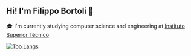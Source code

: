 ## Hi! I'm Filippo Bortoli 👋

🎓 I'm currently studying computer science and engineering at [Instituto Superior Técnico](https://tecnico.ulisboa.pt)

[![Top Langs](https://github-readme-stats.vercel.app/api/top-langs?username=BigBird404&show_icons=true&locale=en&layout=compact&theme=gruvbox&hide=shell,jupyter%20notebook,TeX)](https://github.com/anuraghazra/github-readme-stats)

